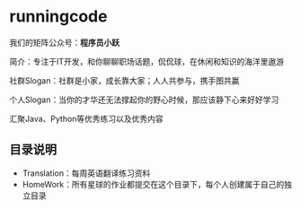 # runningcode

我们的矩阵公众号：**程序员小跃**

简介：专注于IT开发，和你聊聊职场话题，侃侃球，在休闲和知识的海洋里遨游

社群Slogan：社群是小家，成长靠大家；人人共参与，携手图共赢

个人Slogan：当你的才华还无法撑起你的野心时候，那应该静下心来好好学习

汇聚Java、Python等优秀练习以及优秀内容



## 目录说明

- Translation：每周英语翻译练习资料
- HomeWork：所有星球的作业都提交在这个目录下，每个人创建属于自己的独立目录

